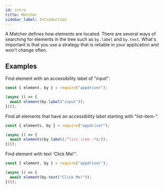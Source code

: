 ```yaml
---
id: intro
title: Matcher
sidebar_label: Introduction
---
```


A Matcher defines how elements are located. There are several ways of searching for elements in the tree such as `by.label` and `by.text`. What's important is that you use a strategy that is reliable in your application and won't change often.

## Examples
 
Find element with an accessibility label of "input": 

```javascript
const { element, by } = require("appdriver");

(async () => {
  await element(by.label("input"));
})();
```

Find all elements that have an accessibility label starting with "list-item-".

```javascript
const { elements, by } = require("appdriver");

(async () => {
  await elements(by.label(/^list-item-.*$/));
})();
```

Find element with text 'Click Me!''.

```javascript
const { element, by } = require("appdriver");

(async () => {
  await element(by.text("Click Me!"));
})();
```